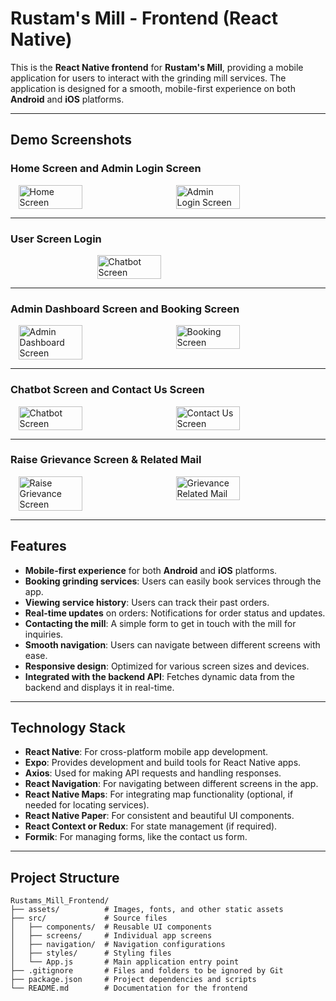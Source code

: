 # Rustam's Mill - Frontend (React Native)

This is the **React Native frontend** for **Rustam's Mill**, providing a mobile application for users to interact with the grinding mill services. The application is designed for a smooth, mobile-first experience on both **Android** and **iOS** platforms.

---

## Demo Screenshots

### Home Screen and Admin Login Screen
<div style="display: flex; justify-content: space-around;">
  <img src="assets/IMG-20241231-WA0003.jpg" alt="Home Screen" width="45%" />
  <img src="assets/IMG-20241231-WA0004.jpg" alt="Admin Login Screen" width="45%" />
</div>

---

### User Screen Login
<div style="display: flex; justify-content: space-around;">
  <img src="assets/WhatsApp Image 2025-01-11 at 17.19.06_c3f18111.jpg" alt="Chatbot Screen" width="45%" />
  
</div>

---

### Admin Dashboard Screen and Booking Screen
<div style="display: flex; justify-content: space-around;">
  <img src="assets/IMG-20241231-WA0005.jpg" alt="Admin Dashboard Screen" width="45%" />
  <img src="assets/IMG-20241231-WA0006.jpg" alt="Booking Screen" width="45%" />
</div>

---

### Chatbot Screen and Contact Us Screen
<div style="display: flex; justify-content: space-around;">
  <img src="assets/IMG-20241231-WA0008.jpg" alt="Chatbot Screen" width="45%" />
  <img src="assets/IMG-20241231-WA0009.jpg" alt="Contact Us Screen" width="45%" />
</div>

---

### Raise Grievance Screen & Related Mail
<div style="display: flex; justify-content: space-around;">
  <img src="assets/Greviance Screen.jpg" alt="Raise Grievance Screen" width="45%" />
  <img src="assets/Grievance Mail.jpg" alt="Grievance Related Mail" width="45%" />
  
</div>

---


## Features

- **Mobile-first experience** for both **Android** and **iOS** platforms.
- **Booking grinding services**: Users can easily book services through the app.
- **Viewing service history**: Users can track their past orders.
- **Real-time updates** on orders: Notifications for order status and updates.
- **Contacting the mill**: A simple form to get in touch with the mill for inquiries.
- **Smooth navigation**: Users can navigate between different screens with ease.
- **Responsive design**: Optimized for various screen sizes and devices.
- **Integrated with the backend API**: Fetches dynamic data from the backend and displays it in real-time.

---

## Technology Stack

- **React Native**: For cross-platform mobile app development.
- **Expo**: Provides development and build tools for React Native apps.
- **Axios**: Used for making API requests and handling responses.
- **React Navigation**: For navigating between different screens in the app.
- **React Native Maps**: For integrating map functionality (optional, if needed for locating services).
- **React Native Paper**: For consistent and beautiful UI components.
- **React Context or Redux**: For state management (if required).
- **Formik**: For managing forms, like the contact us form.

---

## Project Structure

```plaintext
Rustams_Mill_Frontend/
├── assets/          # Images, fonts, and other static assets
├── src/             # Source files
│   ├── components/  # Reusable UI components
│   ├── screens/     # Individual app screens
│   ├── navigation/  # Navigation configurations
│   ├── styles/      # Styling files
│   └── App.js       # Main application entry point
├── .gitignore       # Files and folders to be ignored by Git
├── package.json     # Project dependencies and scripts
└── README.md        # Documentation for the frontend
